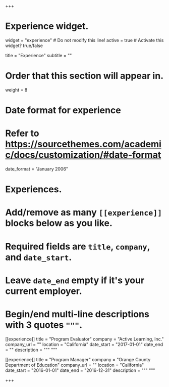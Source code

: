 +++
# Experience widget.
widget = "experience"  # Do not modify this line!
active = true  # Activate this widget? true/false

title = "Experience"
subtitle = ""

# Order that this section will appear in.
weight = 8

# Date format for experience
#   Refer to https://sourcethemes.com/academic/docs/customization/#date-format
date_format = "January 2006"

# Experiences.
#   Add/remove as many `[[experience]]` blocks below as you like.
#   Required fields are `title`, `company`, and `date_start`.
#   Leave `date_end` empty if it's your current employer.
#   Begin/end multi-line descriptions with 3 quotes `"""`.
[[experience]]
  title = "Program Evaluator"
  company = "Active Learning, Inc."
  company_url = ""
  location = "California"
  date_start = "2017-01-01"
  date_end = ""
  description = """ """

[[experience]]
  title = "Program Manager"
  company = "Orange County Department of Education"
  company_url = ""
  location = "California"
  date_start = "2016-01-01"
  date_end = "2016-12-31"
  description = """ """

+++
